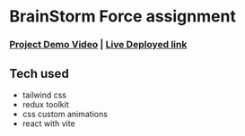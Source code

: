 # BrainStorm Force assignment

### [Project Demo Video](https://drive.google.com/file/d/1xXnCINA8ts_Spz6GQWJrb5jBltS6kpgo/view?usp=sharing) | [Live Deployed link](https://aman-frontend-developer.vercel.app/)

## Tech used
- tailwind css
- redux toolkit 
- css custom animations 
- react with vite 
